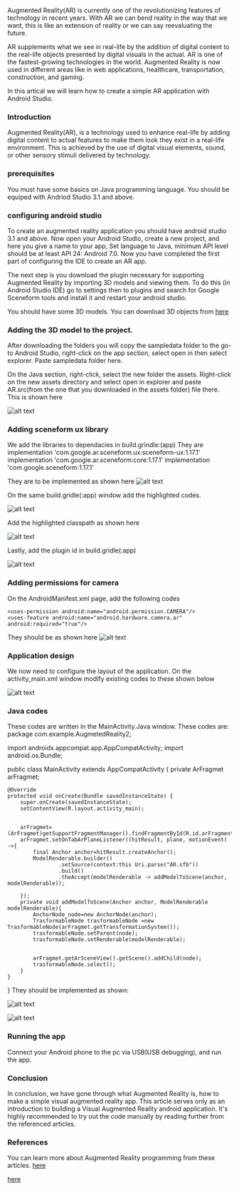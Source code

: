 
Augmented Reality(AR) is currently one of the revolutionizing features of technology in recent years. With AR we can bend reality in the way that we want, this is like an extension of reality or we can say reevaluating the future.

AR supplements what we see in real-life by the addition of digital content to the real-life objects presented by digital visuals in the actual. AR is one of the fastest-growing technologies in the world. Augmented Reality is now used in different areas like in web applications, healthcare, transportation, construction, and gaming. 

In this artical we will learn how to create a simple AR application with Android Studio.

### Introduction

Augmented Reality(AR), is a technology used to enhance real-life by adding digital content to actual features to make them look they exist in a real-life environment. This is achieved by the use of digital visual elements, sound, or other sensory stimuli delivered by technology.

### prerequisites

You must have some basics on Java programming language.
You should be equiped with Andriod Studio 3.1 and above.

### configuring android studio
To create an augmented reality application you should have android studio 3.1 and above. Now open your Android Studio, create a new project, and here you give a name to your app, Set language to Java, minimum API level should be at least  API 24: Android 7.0. Now you have completed the first part of configuring the IDE to create an AR app.

The next step is you download the plugin necessary for supporting Augmented Reality by importing 3D models and viewing them. To do this (in Android Studio IDE) go to settings then to plugins and search for Google  Sceneform tools and install it and restart your android studio.

You should have some 3D models. You can download 3D objects from 
[here](https://drive.google.com/folderview?id=1Ls6fzMiFTx8_uE7A6or_l6YnouJIFSsc)

### Adding the 3D model to the project.

After downloading the folders you will copy the sampledata folder to the go-to Android Studio, right-click on the app section, select open in then select explorer. Paste sampledata folder here. 

On the Java section, right-click, select the new folder the assets. Right-click on the new assets directory and select open in explorer and paste AR.src(from the one that you downloaded in the assets folder) file there. This is shown here

 ![alt text](/engineering-education/creating-simple-visual-augmented-reality-application-in-android/assets.png)

### Adding sceneform ux library

We add the libraries to dependacies in build.grindle:(app)
They are 
    implementation 'com.google.ar.sceneform.ux:sceneform-ux:1.17.1'
    implementation 'com.google.ar.sceneform:core:1.17.1'
    implementation 'com.google.sceneform:1.17.1'

They are to be implemented as shown here 
![alt text](/engineering-education/creating-simple-visual-augmented-reality-application-in-android/dependencies.png)

On the same build.gridle(:app) window add the highlighted codes.


![alt text](/engineering-education/creating-simple-visual-augmented-reality-application-in-android/dependenciesid.png)

Add the highlighted classpath as shown here 

![alt text](/engineering-education/creating-simple-visual-augmented-reality-application-in-android/dependence.png)

Lastly, add the plugin id in build.gridle(:app)

 ![alt text](/engineering-education/creating-simple-visual-augmented-reality-application-in-android/dependenciesid.png)



### Adding permissions for camera

On the AndroidManifest.xml page, add the following codes
    
    <uses-permission android:name="android.permission.CAMERA"/>
    <uses-feature android:name="android.hardware.camera.ar" android:required="true"/>

They should be as shown here
 ![alt text](/engineering-education/creating-simple-visual-augmented-reality-application-in-android/permission.png)

### Application design

We now need to configure the layout of the application. On the activity_main.xml window modify existing codes to these shown below 

![alt text](/engineering-education/creating-simple-visual-augmented-reality-application-in-android/mainactivity.png)

### Java codes
These codes are written in the MainActivity.Java window. These codes are:
package com.example.AugmetedReality2;

import androidx.appcompat.app.AppCompatActivity;
import android.os.Bundle;

public class MainActivity extends AppCompatActivity {
    private ArFragmet arFragmet;
   

    @Override
    protected void onCreate(Bundle savedInstanceState) {
        super.onCreate(savedInstanceState);
        setContentView(R.layout.activity_main);


        arFragmet=(ArFragmet)getSupportFragmentManager().findFragmentById(R.id.arFragment);
        arFragmet.setOnTabArPlaneListener((hitResult, plane, motionEvent) ->{
            final Anchor anchor=hitResult.createAnchor();
            ModelRenderable.builder()
                    .setSource(context:this Uri.parse("AR.sfb"))
                    .build()
                    .theAccept(modelRenderable -> addModelToScene(anchor, modelRenderable));

        });
        private void addModelToScene(Anchor anchor, ModelRenderable modelRenderable){
            AnchorNode_node=new AnchorNode(anchor);
            TrasformableNode trasformableNode =new TrasformableNode(arFragmet.getTransformationSystem());
            trasformableNode.setParent(node);
            trasformableNode.setRenderable(modelRenderable);


            arFragmet.getArSceneView().getScene().addChild(node);
            trasformableNode.select();
        }
    }
}
They should be implemented as shown:

 ![alt text](/engineering-education/creating-simple-visual-augmented-reality-application-in-android/mainactivity_app.png)

  ![alt text](/engineering-education/creating-simple-visual-augmented-reality-application-in-android/mainactivityjava.png)

### Running the app

Connect your Android phone to the pc via USB(USB debugging), and run the app.

### Conclusion 

In conclusion, we have gone through what Augmented Reality is, how to make a simple visual augmented reality app. This article serves only as an introduction to building a Visual Augmented Reality android application. It's highly recommended to try out the code manually by reading further from the referenced articles.

### References
You can learn more about Augmented Reality programming from these articles.
[here](https://developers.google.com/ar)

[here](https://www.codiant.com/services/augmented-reality-app-development)

